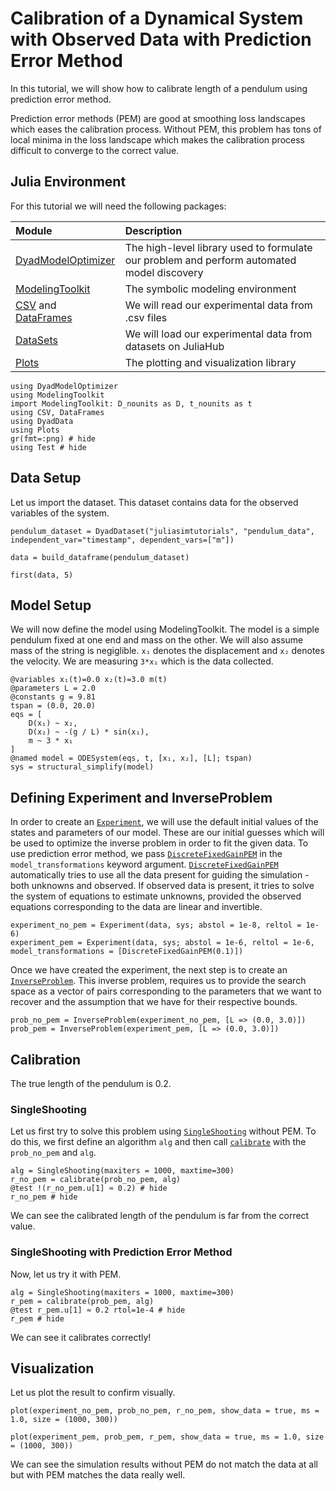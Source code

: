 # Calibration of a Dynamical System with Observed Data with Prediction Error Method

In this tutorial, we will show how to calibrate length of a pendulum using prediction error method.

Prediction error methods (PEM) are good at smoothing loss landscapes which eases the calibration process. Without PEM, this problem has tons of local minima in the loss landscape which makes the calibration process difficult to converge to the correct value.

## Julia Environment

For this tutorial we will need the following packages:

| Module                                                                                              | Description                                                                                |
|:--------------------------------------------------------------------------------------------------- |:------------------------------------------------------------------------------------------ |
| [DyadModelOptimizer](https://help.juliahub.com/jsmo/stable/)                                       | The high-level library used to formulate our problem and perform automated model discovery |
| [ModelingToolkit](https://docs.sciml.ai/ModelingToolkit/stable/)                                    | The symbolic modeling environment                                                          |                                     |
| [CSV](https://csv.juliadata.org/stable/) and [DataFrames](https://dataframes.juliadata.org/stable/) | We will read our experimental data from .csv files                                         |
| [DataSets](https://help.juliahub.com/juliahub/stable/tutorials/datasets_intro/)                     | We will load our experimental data from datasets on JuliaHub                               |
| [Plots](https://docs.juliaplots.org/stable/)                                                        | The plotting and visualization library                                                     |

```@example pendulum_pem
using DyadModelOptimizer
using ModelingToolkit
import ModelingToolkit: D_nounits as D, t_nounits as t
using CSV, DataFrames
using DyadData
using Plots
gr(fmt=:png) # hide
using Test # hide
```

## Data Setup

Let us import the dataset. This dataset contains data for the observed variables of the system.

```@example pendulum_pem
pendulum_dataset = DyadDataset("juliasimtutorials", "pendulum_data", independent_var="timestamp", dependent_vars=["m"])

data = build_dataframe(pendulum_dataset)

first(data, 5)
```

## Model Setup

We will now define the model using ModelingToolkit. The model is a simple pendulum fixed at one end and mass on the other. We will also assume mass of the string is negiglible. `x₁` denotes the displacement and `x₂` denotes the velocity. We are measuring `3*x₁` which is the data collected.

```@example pendulum_pem
@variables x₁(t)=0.0 x₂(t)=3.0 m(t)
@parameters L = 2.0
@constants g = 9.81
tspan = (0.0, 20.0)
eqs = [
    D(x₁) ~ x₂,
    D(x₂) ~ -(g / L) * sin(x₁),
    m ~ 3 * x₁
]
@named model = ODESystem(eqs, t, [x₁, x₂], [L]; tspan)
sys = structural_simplify(model)
```

## Defining Experiment and InverseProblem

In order to create an [`Experiment`](@ref), we will use the default initial values of the states and parameters of our model. These are our initial guesses which will be used to optimize the inverse problem in order to fit the given data. To use prediction error method, we pass [`DiscreteFixedGainPEM`](@ref) in the `model_transformations` keyword argument. [`DiscreteFixedGainPEM`](@ref) automatically tries to use all the data present for guiding the simulation - both unknowns and observed. If observed data is present, it tries to solve the system of equations to estimate unknowns, provided the observed equations corresponding to the data are linear and invertible.

```@example pendulum_pem
experiment_no_pem = Experiment(data, sys; abstol = 1e-8, reltol = 1e-6)
experiment_pem = Experiment(data, sys; abstol = 1e-6, reltol = 1e-6, model_transformations = [DiscreteFixedGainPEM(0.1)])
```

Once we have created the experiment, the next step is to create an [`InverseProblem`](@ref). This inverse problem, requires us to provide the search space as a vector of pairs corresponding to the parameters that we want to recover and the assumption that we have for their respective bounds.

```@example pendulum_pem
prob_no_pem = InverseProblem(experiment_no_pem, [L => (0.0, 3.0)])
prob_pem = InverseProblem(experiment_pem, [L => (0.0, 3.0)])
```

## Calibration

The true length of the pendulum is 0.2.

### SingleShooting

Let us first try to solve this problem using [`SingleShooting`](@ref) without PEM. To do this, we first define an algorithm `alg` and then call [`calibrate`](@ref) with the `prob_no_pem` and `alg`.

```@example pendulum_pem
alg = SingleShooting(maxiters = 1000, maxtime=300)
r_no_pem = calibrate(prob_no_pem, alg)
@test !(r_no_pem.u[1] ≈ 0.2) # hide
r_no_pem # hide
```

We can see the calibrated length of the pendulum is far from the correct value.

### SingleShooting with Prediction Error Method

Now, let us try it with PEM.

```@example pendulum_pem
alg = SingleShooting(maxiters = 1000, maxtime=300)
r_pem = calibrate(prob_pem, alg)
@test r_pem.u[1] ≈ 0.2 rtol=1e-4 # hide
r_pem # hide
```

We can see it calibrates correctly!

## Visualization

Let us plot the result to confirm visually.

```@example pendulum_pem
plot(experiment_no_pem, prob_no_pem, r_no_pem, show_data = true, ms = 1.0, size = (1000, 300))
```

```@example pendulum_pem
plot(experiment_pem, prob_pem, r_pem, show_data = true, ms = 1.0, size = (1000, 300))
```

We can see the simulation results without PEM do not match the data at all but with PEM matches the data really well.
